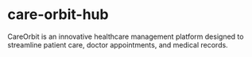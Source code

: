 # care-orbit-hub
 CareOrbit is an innovative healthcare management platform designed to streamline patient care, doctor appointments, and medical records.
